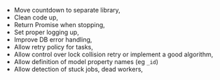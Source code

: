 * Move countdown to separate library,
* Clean code up,
* Return Promise when stopping,
* Set proper logging up,
* Improve DB error handling,
* Allow retry policy for tasks,
* Allow control over lock collision retry or implement a good algorithm,
* Allow definition of model property names (eg `_id`)
* Allow detection of stuck jobs, dead workers,
